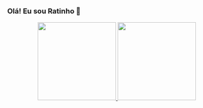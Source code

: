 ### Olá! Eu sou Ratinho 👋

<!--
**RatinhoFivem/RatinhoFivem** is a ✨ _special_ ✨ repository because its `README.md` (this file) appears on your GitHub profile.

Here are some ideas to get you started:

- 🔭 Hoje estou trabalhando com .lua
- 🌱 Estudando JS
- 📫 Contato: ratinhoLHP#8308
-->

<div align="center">
  <a href="https://github.com/RatinhoFivem">
  <img height="180em" src="https://github-readme-stats.vercel.app/api?username=RatinhoFivem&show_icons=true&theme=white&include_all_commits=true&count_private=true"/>
  <img height="180em" src="https://github-readme-stats.vercel.app/api/top-langs/?username=RatinhoFivem&layout=compact&langs_count=7&theme=white"/>
</div>
